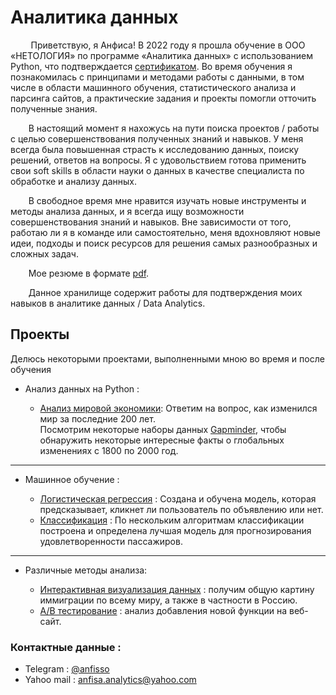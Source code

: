 # **Аналитика данных**
&ensp;&thinsp;&ensp;&thinsp;&ensp;&thinsp; Приветствую, я Анфиса! 
В 2022 году я прошла обучение в ООО «НЕТОЛОГИЯ» по программе «Аналитика данных» с использованием Python, что подтверждается [сертификатом](https://github.com/AnfisaAnalytics/myProfile/blob/0ec0a967433c610f15a210643c7e628221e8707a/files/%D0%A1%D0%B5%D1%80%D1%82%D0%B8%D1%84%D0%B8%D0%BA%D0%B0%D1%82%20%D0%BD%D0%B5%D1%82%D0%BE%D0%BB%D0%BE%D0%B3%D0%B8%D1%8F.pdf). Во время обучения я познакомилась с принципами и методами работы с данными, в том числе в области машинного обучения, статистического анализа и парсинга сайтов, а практические задания и проекты помогли отточить полученные знания. 

&ensp;&thinsp;&ensp;&thinsp;&ensp;&thinsp;В настоящий момент я нахожусь на пути поиска проектов / работы с целью совершенствования полученных знаний и навыков. 
У меня всегда была повышенная страсть к исследованию данных, поиску решений, ответов на вопросы. Я с удовольствием готова применить свои soft skills в области науки о данных в качестве специалиста по обработке и анализу данных.

&ensp;&thinsp;&ensp;&thinsp;&ensp;&thinsp;В свободное время мне нравится изучать новые инструменты и методы анализа данных, и я всегда ищу возможности совершенствования знаний и навыков. Вне зависимости от того, работаю ли я в команде или самостоятельно, меня вдохновляют новые идеи, подходы и поиск ресурсов для решения самых разнообразных и сложных задач.

&ensp;&thinsp;&ensp;&thinsp;&ensp;&thinsp;Мое резюме в формате [pdf](https://github.com/AnfisaAnalytics/myProfile/blob/1af50c031ce11c310c16dcb4b263c96639946740/files/%D0%A0%D0%B5%D0%B7%D1%8E%D0%BC%D0%B5-%D0%93%D0%B0%D0%BD%D0%BD%D0%BE%D0%B2%D0%B0%20%D0%90.%D0%90.pdf).

&ensp;&thinsp;&ensp;&thinsp;&ensp;&thinsp;Данное хранилище содержит работы для подтверждения моих навыков в аналитике данных / Data Analytics.


## Проекты 
Делюсь некоторыми проектами, выполненными мною во время и после обучения

* Анализ данных на Python :

   * [Анализ мировой экономики](https://github.com/AnfisaAnalytics/myProfile/blob/590d2962cf47f9248d527c75596531544ee13437/portfolio/01%20-%20Data%20Analysis%20with%20Python/Analysis_economic.ipynb): 
Ответим на вопрос, как изменился мир за последние 200 лет.<br>
Посмотрим некоторые наборы данных <a href="https://www.gapminder.org">Gapminder</a>, чтобы обнаружить некоторые интересные факты о глобальных изменениях с 1800 по 2000 год.</p>
 
  
----

+ Машинное обучение :

   * [Логистическая регрессия](https://github.com/AnfisaAnalytics/myProfile/blob/61b41eb701201a38f8f684cd1280416ebd504a4a/portfolio/02%20-%20Machine%20Learning/%D0%9B%D0%BE%D0%B3%D0%B8%D1%81%D1%82%D0%B8%D1%87%D0%B5%D1%81%D0%BA%D0%B0%D1%8F%20%D1%80%D0%B5%D0%B3%D1%80%D0%B5%D1%81%D0%B8%D1%8F.ipynb
) : 
Создана и обучена модель, которая предсказывает, кликнет ли пользователь по объявлению или нет. 
   * [Классификация](https://github.com/AnfisaAnalytics/myProfile/blob/3c8040c44f5d235c2a7c4306385b27361c490c52/portfolio/02%20-%20Machine%20Learning/2%20-%20%D0%9A%D0%BB%D0%B0%D1%81%D1%81%D0%B8%D1%84%D0%B8%D0%BA%D0%B0%D1%86%D0%B8%D1%8F%2C%20%D1%83%D0%B4%D0%BE%D0%B2%D0%BB%D0%B5%D1%82%D0%B2%D0%BE%D1%80%D0%B5%CC%88%D0%BD%D0%BD%D0%BE%D1%81%D1%82%D1%8C%20%D0%BF%D0%B0%D1%81%D1%81%D0%B0%D0%B6%D0%B8%D1%80%D0%BE%D0%B2.ipynb) : 
По нескольким алгоритмам классификации построена и определена лучшая модель для прогнозирования удовлетворенности пассажиров.
 
---- 
* Различные методы анализа:

    - [Интерактивная визуализация данных](https://nbviewer.org/github/AnfisaAnalytics/myProfile/blob/d0d6916923a97c7768dad2f967b34ac4076b2774/portfolio/03%20-%20Different/1%20-%20Visualization.ipynb) : получим общую картину иммиграции по всему миру, а также в частности в Россию.
    - [A/B тестирование](https://github.com/AnfisaAnalytics/myProfile/blob/d6b485750b829a5e65a8f0016f80071b5638aadf/portfolio/03%20-%20Different/2.%20ab_testing.ipynb) : анализ добавления новой функции на веб-сайт.
    
### Контактные данные :
* Telegram : [@anfisso](https://t.me/anfisso)
* Yahoo mail : [anfisa.analytics@yahoo.com](https://mail.yahoo.com)
